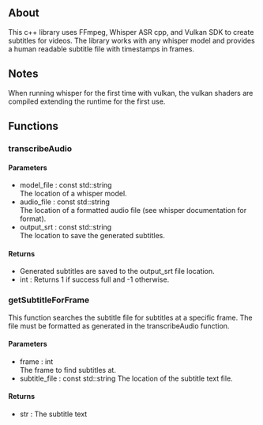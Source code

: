 
## About
This c++ library uses FFmpeg, Whisper ASR cpp, and Vulkan SDK to create subtitles for videos. The library works with any whisper model and provides a human readable subtitle file with timestamps in frames. 

## Notes
When running whisper for the first time with vulkan, the vulkan shaders are compiled extending the runtime for the first use. 

## Functions
### transcribeAudio
#### Parameters
- model_file : const std::string  
    The location of a whisper model. 
- audio_file : const std::string  
    The location of a formatted audio file (see whisper documentation for format).
- output_srt : const std::string  
    The location to save the generated subtitles. 
#### Returns
- Generated subtitles are saved to the output_srt file location. 
- int : Returns 1 if success full and -1 otherwise. 


### getSubtitleForFrame
This function searches the subtitle file for subtitles at a specific frame. The file must be formatted as generated in the transcribeAudio function. 
#### Parameters
 - frame : int  
    The frame to find subtitles at.
 - subtitle_file : const std::string 
    The location of the subtitle text file.

#### Returns
 - str : The subtitle text

